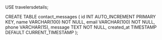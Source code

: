 USE travelersdetails;

CREATE TABLE contact_messages (
id INT AUTO_INCREMENT PRIMARY KEY,
name VARCHAR(100) NOT NULL,
email VARCHAR(100) NOT NULL,
phone VARCHAR(15),
message TEXT NOT NULL,
created_at TIMESTAMP DEFAULT CURRENT_TIMESTAMP
);
